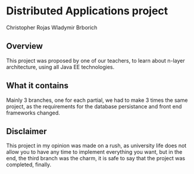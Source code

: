 # Distributed Applications project

Christopher Rojas
Wladymir Brborich

## Overview

This project was proposed by one of our teachers, to learn about n-layer architecture, using all Java EE technologies.

## What it contains

Mainly 3 branches, one for each partial, we had to make 3 times the same project, as the requirements for the database persistance and front end frameworks changed.

## Disclaimer

This project in my opinion was made on a rush, as university life does not allow you to have any time to implement everything you want, but in the end, the third branch was the charm, it is safe to say that the project was completed, finally.
